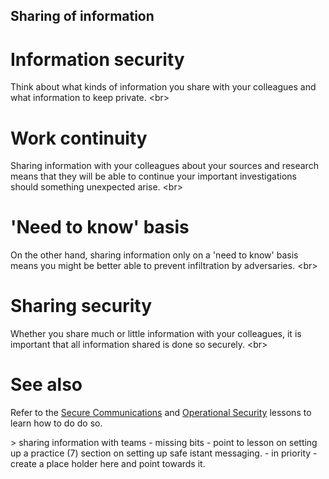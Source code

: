 
## Sharing of information

# Information security
Think about what kinds of information you share with your colleagues and what information to keep private.
&lt;br&gt;
# Work continuity
Sharing information with your colleagues about your sources and research means that they will be able to continue your important investigations should something unexpected arise.
&lt;br&gt;
# &#39;Need to know&#39; basis
On the other hand, sharing information only on a &#39;need to know&#39; basis means you might be better able to prevent infiltration by adversaries.
&lt;br&gt;
# Sharing security
Whether you share much or little information with your colleagues, it is important that all information shared is done so securely.
&lt;br&gt;
# See also
Refer to the [Secure Communications](en/topics/understand-4-digisec/4-secure-communications/1-1-intro.md) and [Operational Security](en/topics/understand-3-opsec/0-getting-started/1-1-intro.md) lessons to learn how to do do so.

&gt; sharing information with teams - missing bits - point to lesson on setting up a practice (7) section on setting up safe istant messaging. - in priority - create a place holder here and point towards it.
